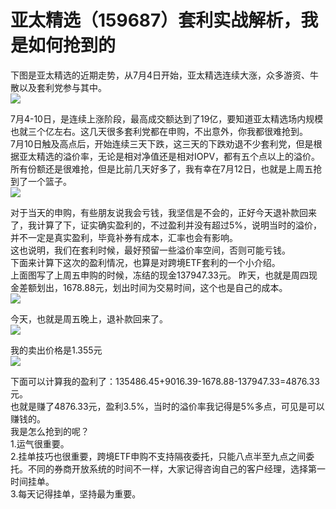 <!-- 2024-07-19 by 小明哥讲套利 -->

# 亚太精选（159687）套利实战解析，我是如何抢到的

下图是亚太精选的近期走势，从7月4日开始，亚太精选连续大涨，众多游资、牛散以及套利党参与其中。
<br/>
![](image/00001/1.jpg)

7月4-10日，是连续上涨阶段，最高成交额达到了19亿，要知道亚太精选场内规模也就三个亿左右。这几天很多套利党都在申购，不出意外，你我都很难抢到。
<br/>
7月10日触及高点后，开始连续三天下跌，这三天的下跌劝退不少套利党，但是根据亚太精选的溢价率，无论是相对净值还是相对IOPV，都有五个点以上的溢价。
<br/>
所有份额还是很难抢，但是比前几天好多了，我有幸在7月12日，也就是上周五抢到了一个篮子。
<br/>
![](image/00001/2.jpg)

对于当天的申购，有些朋友说我会亏钱，我坚信是不会的，正好今天退补款回来了，我计算了下，证实确实盈利的，不过盈利并没有超过5%，说明当时的溢价，并不一定是真实盈利，毕竟补券有成本，汇率也会有影响。
<br/>
这也说明，我们在套利时候，最好预留一些溢价率空间，否则可能亏钱。
<br/>
下面来计算下这次的盈利情况，也算是对跨境ETF套利的一个小介绍。
<br/>
上面图写了上周五申购的时候，冻结的现金137947.33元。
昨天，也就是周四现金差额划出，1678.88元，划出时间为交易时间，这个也是自己的成本。
<br/>
![](image/00001/3.jpg)

今天，也就是周五晚上，退补款回来了。
<br/>
![](image/00001/4.jpg)


我的卖出价格是1.355元
<br/>
![](image/00001/5.jpg)

下面可以计算我的盈利了：135486.45+9016.39-1678.88-137947.33=4876.33元。
<br/>
也就是赚了4876.33元，盈利3.5%，当时的溢价率我记得是5%多点，可见是可以赚钱的。
<br/>
我是怎么抢到的呢？
<br/>
1.运气很重要。
<br/>
2.挂单技巧也很重要，跨境ETF申购不支持隔夜委托，只能八点半至九点之间委托。不同的券商开放系统的时间不一样，大家记得咨询自己的客户经理，选择第一时间挂单。
<br/>
3.每天记得挂单，坚持最为重要。
